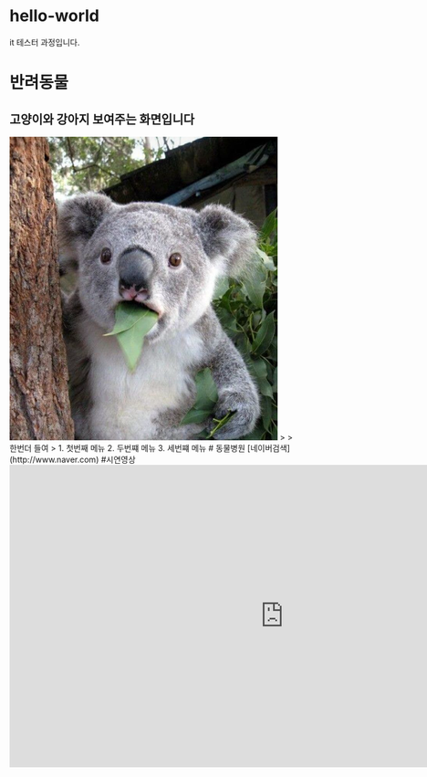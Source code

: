 # hello-world
it 테스터 과정입니다.
# 반려동물
## 고양이와 강아지 보여주는 화면입니다 
<img src="co.png"/>
> > 한번더 들여
>
1. 첫번째 메뉴
2.  두번쨰 메뉴
3.  세번쨰 메뉴
# 동물병원
   [네이버검색](http://www.naver.com)
#시연영상

<iframe width="959" height="530" src="https://www.youtube.com/embed/m--MXud9XdI?list=RDm--MXud9XdI" title="[최신가요 실시간 인기차트] 2025년 10월 19일 3주차, 멜론차트 X, 차트둥이 공식채널, 노래모음 KPOP 플레이리스트 종합차트" frameborder="0" allow="accelerometer; autoplay; clipboard-write; encrypted-media; gyroscope; picture-in-picture; web-share" referrerpolicy="strict-origin-when-cross-origin" allowfullscreen></iframe>
